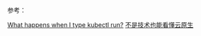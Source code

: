 


参考：

[What happens when I type kubectl run?](https://github.com/jamiehannaford/what-happens-when-k8s/tree/master/zh-cn)
[不是技术也能看懂云原生](https://mp.weixin.qq.com/s/csY8T02Ck8bnE3vVcZxVjQ)

